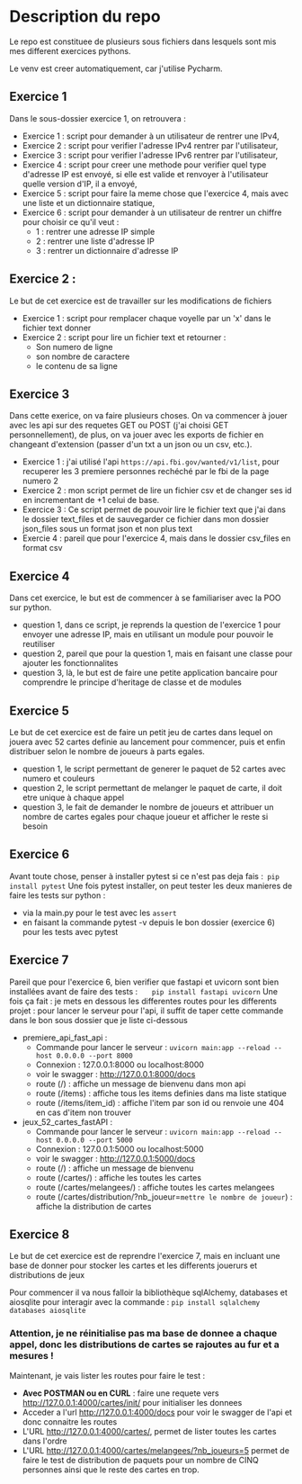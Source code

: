 # Description du repo

Le repo est constituee de plusieurs sous fichiers dans lesquels sont mis mes different exercices pythons.

Le venv est creer automatiquement, car j'utilise Pycharm.

## Exercice 1
Dans le sous-dossier exercice 1, on retrouvera :

- Exercice 1 : script pour demander à un utilisateur de rentrer une IPv4,
- Exercice 2 : script pour verifier l'adresse IPv4 rentrer par l'utilisateur,
- Exercice 3 : script pour verifier l'adresse IPv6 rentrer par l'utilisateur,
- Exercice 4 : script pour creer une methode pour verifier quel type d'adresse IP est envoyé, si elle est valide et renvoyer à l'utilisateur quelle version d'IP, il a envoyé,
- Exercice 5 : script pour faire la meme chose que l'exercice 4, mais avec une liste et un dictionnaire statique,
- Exercice 6 : script pour demander à un utilisateur de rentrer un chiffre pour choisir ce qu'il veut :
  - 1 : rentrer une adresse IP simple
  - 2 : rentrer une liste d'adresse IP
  - 3 : rentrer un dictionnaire d'adresse IP

## Exercice 2 :
Le but de cet exercice est de travailler sur les modifications de fichiers
- Exercice 1 : script pour remplacer chaque voyelle par un 'x' dans le fichier text donner
- Exercice 2 : script pour lire un fichier text et retourner : 
  - Son numero de ligne
  - son nombre de caractere
  - le contenu de sa ligne

## Exercice 3
Dans cette exerice, on va faire plusieurs choses. 
On va commencer à jouer avec les api sur des requetes GET ou POST (j'ai choisi GET personnellement),
de plus, on va jouer avec les exports de fichier en changeant d'extension (passer d'un txt a un json ou un csv, etc.).

- Exercice 1 : j'ai utilisé l'api `https://api.fbi.gov/wanted/v1/list`, 
pour recuperer les 3 premiere personnes rechéché par le fbi de la page numero 2
- Exercice 2 : mon script permet de lire un fichier csv et de changer ses id en incrementant de +1 celui de base.
- Exercice 3 : Ce script permet de pouvoir lire le fichier text que j'ai dans le dossier text_files et de sauvegarder 
ce fichier dans mon dossier json_files sous un format json et non plus text
- Exercie 4 : pareil que pour l'exercice 4, mais dans le dossier csv_files en format csv

## Exercice 4
Dans cet exercice, le but est de commencer à se familiariser avec la POO sur python.
- question 1, dans ce script, je reprends la question de l'exercice 1 pour envoyer une adresse IP, mais en utilisant un module pour pouvoir le reutiliser
- question 2, pareil que pour la question 1, mais en faisant une classe pour ajouter les fonctionnalites
- question 3, là, le but est de faire une petite application bancaire pour comprendre le principe d'heritage de classe et de modules

## Exercice 5
Le but de cet exercice est de faire un petit jeu de cartes dans lequel on jouera avec 52 cartes
definie au lancement pour commencer, puis et enfin distribuer selon le nombre de joueurs 
à parts egales.
- question 1, le script permettant de generer le paquet de 52 cartes avec numero et couleurs
- question 2, le script permettant de melanger le paquet de carte, il doit etre unique à chaque appel
- question 3, le fait de demander le nombre de joueurs et attribuer un nombre de cartes egales pour chaque joueur et afficher le reste si besoin

## Exercice 6 
Avant toute chose, penser à installer pytest si ce n'est pas deja fais :` pip install pytest`
Une fois pytest installer, on peut tester les deux manieres de faire les tests sur python : 
- via la main.py pour le test avec les `assert`
- en faisant la commande pytest -v depuis le bon dossier (exercice 6) pour les tests avec pytest

## Exercice 7 
Pareil que pour l'exercice 6, bien verifier que fastapi et uvicorn sont bien installées avant de faire des tests : `   pip install fastapi uvicorn`
Une fois ça fait : je mets en dessous les differentes routes pour les differents projet : 
pour lancer le serveur pour l'api, il suffit de taper cette commande dans le bon sous dossier que je liste ci-dessous
- premiere_api_fast_api : 
  - Commande pour lancer le serveur : `uvicorn main:app --reload --host 0.0.0.0 --port 8000`
  - Connexion : 127.0.0.1:8000 ou localhost:8000
  - voir le swagger : http://127.0.0.1:8000/docs
  - route (/) : affiche un message de bienvenu dans mon api
  - route (/items) : affiche tous les items definies dans ma liste statique
  - route (/items/item_id) : affiche l'item par son id ou renvoie une 404 en cas d'item non trouver
- jeux_52_cartes_fastAPI : 
  - Commande pour lancer le serveur : `uvicorn main:app --reload --host 0.0.0.0 --port 5000`
  - Connexion : 127.0.0.1:5000 ou localhost:5000
  - voir le swagger : http://127.0.0.1:5000/docs
  - route (/) : affiche un message de bienvenu
  - route (/cartes/) : affiche les toutes les cartes
  - route (/cartes/melangees/) : affiche toutes les cartes melangees
  - route (/cartes/distribution/?nb_joueur=`mettre le nombre de joueur`) : affiche la distribution de cartes

## Exercice 8
Le but de cet exercice est de reprendre l'exercice 7, mais en incluant une base de donner pour stocker les cartes et 
les differents jouerurs et distributions de jeux

Pour commencer il va nous falloir la bibliothèque sqlAlchemy, databases et aiosqlite pour interagir avec la commande :
`pip install sqlalchemy databases aiosqlite`

### Attention, je ne réinitialise pas ma base de donnee a chaque appel, donc les distributions de cartes se rajoutes au fur et a mesures !

Maintenant, je vais lister les routes pour faire le test : 
- **Avec POSTMAN ou en CURL** : faire une requete vers http://127.0.0.1:4000/cartes/init/ pour initialiser les donnees
- Acceder a l'url http://127.0.0.1:4000/docs pour voir le swagger de l'api et donc connaitre les routes
- L'URL http://127.0.0.1:4000/cartes/, permet de lister toutes les cartes dans l'ordre
- L'URL http://127.0.0.1:4000/cartes/melangees/?nb_joueurs=5 permet de faire le test de distribution de paquets pour un
nombre de CINQ personnes ainsi que le reste des cartes en trop.